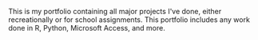 This is my portfolio containing all major projects I've done, either recreationally or for school assignments. This portfolio includes any work done in R, Python, Microsoft Access, and more.
